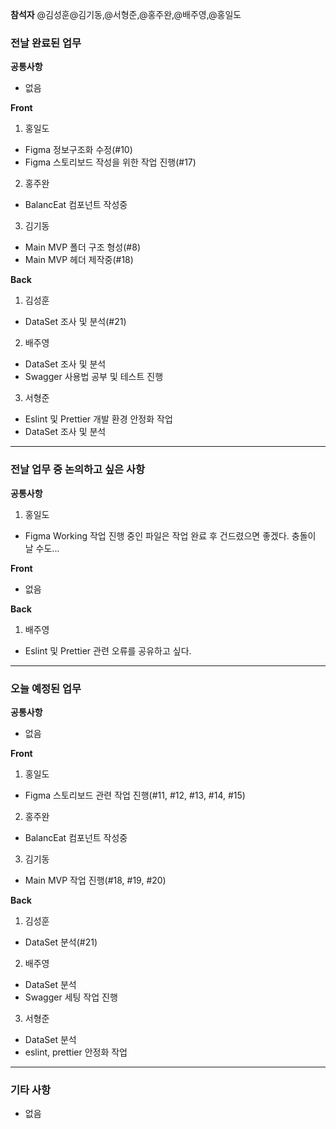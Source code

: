 **참석자** @김성훈@김기동,@서형준,@홍주완,@배주영,@홍일도

### 전날 완료된 업무
**공통사항**
- 없음

**Front**
1. 홍일도
- Figma 정보구조화 수정(#10)
- Figma 스토리보드 작성을 위한 작업 진행(#17)
2. 홍주완
- BalancEat 컴포넌트 작성중
3. 김기동
- Main MVP 폴더 구조 형성(#8)
- Main MVP 헤더 제작중(#18)

**Back**
1. 김성훈
- DataSet 조사 및 분석(#21)
2. 배주영
- DataSet 조사 및 분석
- Swagger 사용법 공부 및 테스트 진행
3. 서형준
- Eslint 및 Prettier 개발 환경 안정화 작업
- DataSet 조사 및 분석

<hr>

### 전날 업무 중 논의하고 싶은 사항
**공통사항**
1. 홍일도
- Figma Working 작업 진행 중인 파일은 작업 완료 후 건드렸으면 좋겠다. 충돌이 날 수도...

**Front**
- 없음

**Back**
1. 배주영
- Eslint 및 Prettier 관련 오류를 공유하고 싶다.

<hr>

### 오늘 예정된 업무
**공통사항**
- 없음

**Front**
1. 홍일도
- Figma 스토리보드 관련 작업 진행(#11, #12, #13, #14, #15)
2. 홍주완
- BalancEat 컴포넌트 작성중
3. 김기동
- Main MVP 작업 진행(#18, #19, #20)

**Back**
1. 김성훈
- DataSet 분석(#21)
2. 배주영
- DataSet 분석
- Swagger 세팅 작업 진행
3. 서형준
- DataSet 분석
- eslint, prettier 안정화 작업

<hr>

### 기타 사항
- 없음